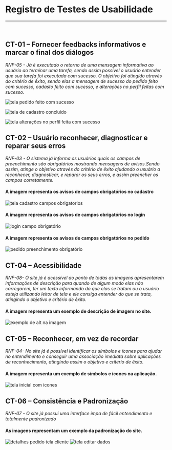 # Registro de Testes de Usabilidade
<hr /> 
<br>


## CT-01 – Fornecer feedbacks informativos e marcar o final dos diálogos
*RNF-05 - Já é executado o retorno de uma mensagem informativa ao usuário ao terminar uma tarefa, sendo assim possível o usuário entender que sua tarefa foi executada com sucesso. O objetivo foi atingido através do critério de êxito, sendo elas a mensagem de sucesso do pedido feito com sucesso, cadasto feito com sucesso, e alterações no perfil feitas com sucesso.*


![tela pedido feito com sucesso](https://user-images.githubusercontent.com/91202959/174139624-654e02d1-4f0b-4fa1-a213-138efb3f827e.png)

![tela de cadastro concluido](https://user-images.githubusercontent.com/91202959/174132558-18f5cadf-0d07-4f82-85ef-65fdc20ef141.png)

![tela alterações no perfil feita com sucesso](https://user-images.githubusercontent.com/91202959/174142550-8e70a031-e58d-464d-bcdd-69429b847899.png)



## CT-02 – Usuário reconhecer, diagnosticar e reparar seus erros
*RNF-03 - O sistema já informa os usuários quais os campos de preenchimento são obrigatórios mostrando mensagens de avisos.Sendo assim, atinge o objetivo através do critério de êxito ajudando o usuário a reconhecer, diagnosticar, e reparar os seus erros, e assim preencher os campos corretamente.*


#### A imagem representa os avisos de campos obrigatórios no cadastro
![tela cadastro campos obrigatorios](https://user-images.githubusercontent.com/91202959/175375488-648ff0cd-95c9-4d2d-9ab0-449033b0c9f1.png)

#### A imagem representa os avisos de campos obrigatórios no login
![login campo obrigatório](https://user-images.githubusercontent.com/91202959/174145797-07240913-6683-4943-819e-92e0e0eb5b2f.png)

#### A imagem representa os avisos de campos obrigatórios no pedido
![pedido preenchimento obrigatório](https://user-images.githubusercontent.com/91202959/174146390-2a8ce4c3-5c1f-40c4-9ff8-ee9d9a536115.png)



## CT-04 – Acessibilidade
*RNF-08- O site já é acessível ao ponto de todas as imagens apresentarem informações de descrição para quando de algum modo elas não carregarem, ter um texto informando do que elas se tratam ou o usuário esteja utilizando leitor de tela e ele consiga entender do que se trata, atingindo o objetivo e critério de êxito.*


#### A imagem representa um exemplo de descrição de imagem no site.
![exemplo de alt na imagem](https://user-images.githubusercontent.com/91202959/175837038-33553124-3bb7-4a41-aaaa-9cde22c9f0a2.png)



## CT-05 – Reconhecer, em vez de recordar
*RNF-04- No site já é possível identificar os símbolos e ícones para ajudar no entendimento  e conseguir uma associação imediata sobre aplicações de reconhecimento, atingindo assim o objetivo e critério de êxito.*


#### A imagem representa um exemplo de símbolos e ícones na aplicação.
![tela inicial com icones](https://user-images.githubusercontent.com/91202959/175377309-fbe60402-389a-424f-885a-a55785d59e42.png)


## CT-06 – Consistência e Padronização
*RNF-07 - O site já possui uma interface impa de fácil entendimento e totalmente padronizado*


#### As imagens representam um exemplo da padronização do site.
![detalhes pedido tela cliente](https://user-images.githubusercontent.com/91202959/175379340-ff1baf3c-85b8-4bbf-88f6-341f2d8e999d.png)
![tela editar dados](https://user-images.githubusercontent.com/91202959/175378857-10c65e80-e4da-422f-810c-e990b4d60616.png)


